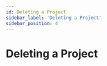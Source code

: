 ```yaml
---
id: Deleting a Project
sidebar_label: 'Deleting a Project'
sidebar_position: 4
---
```


# Deleting a Project